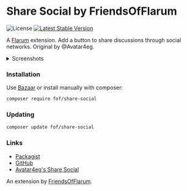 # Share Social by FriendsOfFlarum

![License](https://img.shields.io/badge/license-MIT-blue.svg) [![Latest Stable Version](https://img.shields.io/packagist/v/fof/share-social.svg)](https://packagist.org/packages/fof/share-social)

A [Flarum](http://flarum.org) extension. Add a button to share discussions through social networks. Original by @Avatar4eg.

<details> 
  <summary>Screenshots </summary>
  
  <img src="https://i.imgur.com/k11HnSI.png" alt="share modal" width="300" />
  <img src="https://i.imgur.com/EBLh4zG.jpg" alt="settings" width="300" />
</details>

### Installation

Use [Bazaar](https://discuss.flarum.org/d/5151-flagrow-bazaar-the-extension-marketplace) or install manually with composer:

```sh
composer require fof/share-social
```

### Updating

```sh
composer update fof/share-social
```

### Links

- [Packagist](https://packagist.org/packages/fof/share-social)
- [GitHub](https://githbu.com/FriendsOfFlarum/share-social)
- [Avatar4eg's Share Social](https://github.com/Avatar4eg/flarum-ext-share-social)

An extension by [FriendsOfFlarum](https://github.com/FriendsOfFlarum).